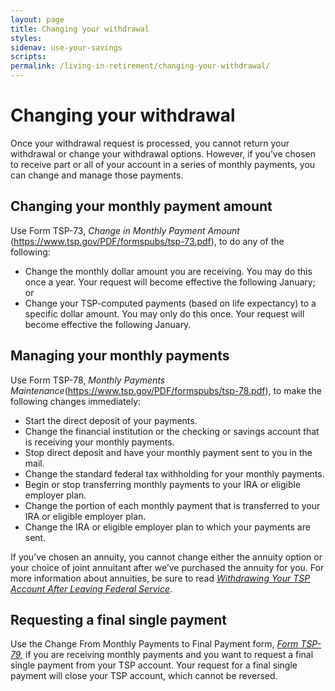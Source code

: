 ```yaml
---
layout: page
title: Changing your withdrawal
styles:
sidenav: use-your-savings
scripts:
permalink: /living-in-retirement/changing-your-withdrawal/
---
```


# Changing your withdrawal

Once your withdrawal request is processed, you cannot return your withdrawal or change your withdrawal options. However, if you’ve chosen to receive part or all of your account in a series of monthly payments, you can change and manage those payments.

## Changing your monthly payment amount

Use Form TSP-73, *Change in Monthly Payment Amount* (https://www.tsp.gov/PDF/formspubs/tsp-73.pdf), to do any of the following:

+ Change the monthly dollar amount you are receiving. You may do this once a year. Your request will become effective the following January; or
+ Change your TSP-computed payments (based on life expectancy) to a specific dollar amount. You may only do this once. Your request will become effective the following January.

## Managing your monthly payments

Use Form TSP-78, *Monthly Payments Maintenance*(https://www.tsp.gov/PDF/formspubs/tsp-78.pdf), to make the following changes immediately:

+ Start the direct deposit of your payments.
+ Change the financial institution or the checking or savings account that is receiving your monthly payments.
+ Stop direct deposit and have your monthly payment sent to you in the mail.
+ Change the standard federal tax withholding for your monthly payments.
+ Begin or stop transferring monthly payments to your IRA or eligible employer plan.
+ Change the portion of each monthly payment that is transferred to your IRA or eligible employer plan.
+ Change the IRA or eligible employer plan to which your payments are sent.

If you’ve chosen an annuity, you cannot change either the annuity option or your choice of joint annuitant after we’ve purchased the annuity for you. For more information about annuities, be sure to read [*Withdrawing Your TSP Account After Leaving Federal Service*](https://www.tsp.gov/PDF/formspubs/tspbk02.pdf).

## Requesting a final single payment

Use the Change From Monthly Payments to Final Payment form, [*Form TSP-79,*](https://www.tsp.gov/PDF/formspubs/tsp-79.pdf) if you are receiving monthly payments and you want to request a final single payment from your TSP account. Your request for a final single payment will close your TSP account, which cannot be reversed.
